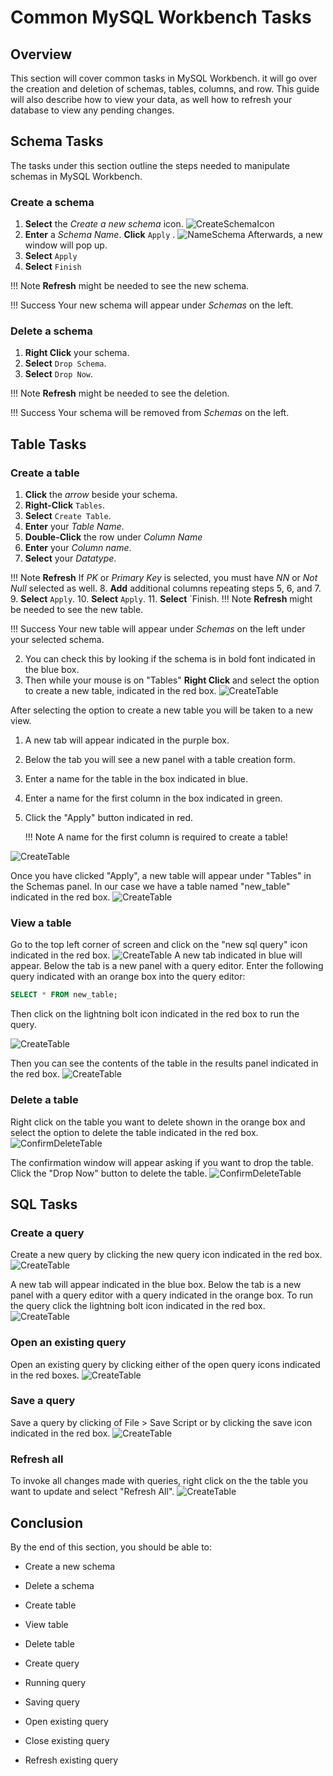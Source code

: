# Common MySQL Workbench Tasks

<!-- For full documentation visit [https://dev.mysql.com](https://dev.mysql.com/doc/workbench/en/). -->
## Overview

This section will cover common tasks in MySQL Workbench. it will go over the creation and deletion of schemas, tables, columns, and row. This guide will also describe how to view your data, as well how to refresh your database to view any pending changes.

## Schema Tasks

The tasks under this section outline the steps needed to manipulate schemas in MySQL Workbench.

### Create a schema

1. <span class=action> **Select** </span> the <span class=icons>*Create a new schema*</span> icon.
![CreateSchemaIcon](./images/SCHEMA_screenshots/createSchemaIcon.png)
2. <span class=action> **Enter** </span> a *Schema Name*. <span class=action> **Click** </span><span class=action> `Apply` </span>.
![NameSchema](./images/SCHEMA_screenshots/nameSchema.png)
Afterwards, a new window will pop up.
3. <span class=action> **Select** </span><span class=action> `Apply` </span>
4. <span class=action> **Select** </span><span class=action> `Finish` </span>
>
!!! Note
    <span class=action> **Refresh** </span> might be needed to see the new schema.
>
!!! Success
    Your new schema will appear under <span class=title>*Schemas*</span> on the left.</span>

### Delete a schema

1. <span class=action> **Right Click** </span> your schema.
2. <span class=action> **Select** </span> `Drop Schema`.
3. <span class=action> **Select** </span> `Drop Now`.
>
!!! Note
    <span class=action> **Refresh** </span> might be needed to see the deletion.
>
!!! Success
    Your schema will be removed from <span class=title>*Schemas*</span> on the left.</span>

## Table Tasks

### Create a table

1. <span class=action> **Click** </span> the <span class=icons>*arrow*</span> beside your schema.
2. <span class=action> **Right-Click** </span> `Tables`.
3. <span class=action> **Select** </span> `Create Table`.
4. <span class=action> **Enter** </span> your *Table Name*.
5. <span class=action> **Double-Click** </span> the row under <span class=title>*Column Name*</span>
6. <span class=action> **Enter** </span> your *Column name*.
7. <span class=action> **Select** </span> your *Datatype*.
>
!!! Note
    <span class=action> **Refresh** </span> If *PK* or *Primary Key* is selected, you must have *NN* or *Not Null* selected as well.
8. <span class=action> **Add** </span> additional columns repeating steps 5, 6, and 7.
9. <span class=action> **Select** </span> `Apply`.
10. <span class=action> **Select** </span> `Apply`.
11. <span class=action> **Select** </span> `Finish.
!!! Note
    <span class=action> **Refresh** </span> might be needed to see the new table.
>
!!! Success
    Your new table will appear under <span class=title>*Schemas*</span> on the left under your selected schema.</span>

2. You can check this by looking if the schema is in bold font indicated in the blue box.
3. Then while your mouse is on "Tables" <span class=action> **Right Click** </span> and select the option to create a new table, indicated in the red box.
![CreateTable](./images/TABLE_screenshots/createTableBold.png)

After selecting the option to create a new table you will be taken to a new view.

1. A new tab will appear indicated in the purple box.
2. Below the tab you will see a new panel with a table creation form.
3. Enter a name for the table in the box indicated in blue.
4. Enter a name for the first column in the box indicated in green.
5. Click the "Apply" button indicated in red.

    !!! Note
        A name for the first column is required to create a table!

![CreateTable](./images/TABLE_screenshots/newTablePanel.png)

Once you have clicked "Apply", a new table will appear under "Tables" in the Schemas panel.
In our case we have a table named "new_table" indicated in the red box.
![CreateTable](./images/TABLE_screenshots/newTableAppears.png)

### View a table

Go to the top left corner of screen and click on the "new sql query" icon indicated in the red box.
![CreateTable](./images/TABLE_screenshots/newQuery.png)
A new tab indicated in blue will appear.
Below the tab is a new panel with a query editor.
Enter the following query indicated with an orange box into the query editor:

```sql
SELECT * FROM new_table;
```

Then click on the lightning bolt icon indicated in the red box to run the query.

![CreateTable](./images/TABLE_screenshots/lightningBoltIcon.png)

Then you can see the contents of the table in the results panel indicated in the red box.
![CreateTable](./images/TABLE_screenshots/viewResultGrid.png)

### Delete a table

Right click on the table you want to delete shown in the orange box and select the option to delete the table indicated in the red box.
![ConfirmDeleteTable](./images/TABLE_screenshots/dropTable.png)

The confirmation window will appear asking if you want to drop the table.
Click the "Drop Now" button to delete the table.
![ConfirmDeleteTable](./images/TABLE_screenshots/confirmDeleteTableDropNow.png)

## SQL Tasks

### Create a query

Create a new query by clicking the new query icon indicated in the red box.
![CreateTable](./images/SQL_screenshots/createNewTabQuery.png)

A new tab will appear indicated in the blue box.
Below the tab is a new panel with a query editor with a query indicated in the orange box.
To run the query click the lightning bolt icon indicated in the red box.
![CreateTable](./images/TABLE_screenshots/runViewQuery.png)

### Open an existing query

Open an existing query by clicking either of the open query icons indicated in the red boxes.
![CreateTable](./images/SQL_screenshots/openSQL.png)

### Save a query

Save a query by clicking of File > Save Script or by clicking the save icon indicated in the red box.
![CreateTable](./images/SQL_screenshots/saveSQL.png)

### Refresh all

To invoke all changes made with queries, right click on the the table you want to update and select "Refresh All".
![CreateTable](./images/SQL_screenshots/refreshAll.png)

## Conclusion

By the end of this section, you should be able to:

* Create a new schema
* Delete a schema

* Create table
* View table
* Delete table

* Create query
* Running query
* Saving query
* Open existing query
* Close existing query
* Refresh existing query
<!-- 
## Commands

* `mkdocs new [dir-name]` - Create a new project.
* `mkdocs serve` - Start the live-reloading docs server.
* `mkdocs build` - Build the documentation site.
* `mkdocs -h` - Print help message and exit.

## Project layout

    mkdocs.yml    # The configuration file.
    docs/
        index.md  # The documentation homepage.
        ...       # Other markdown pages, images and other files. -->
